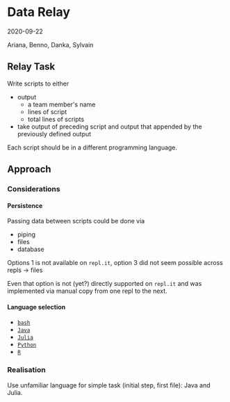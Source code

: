 # Data Relay
2020-09-22

Ariana, Benno, Danka, Sylvain

## Relay Task
Write scripts to either

- output 
    - a team member's name
    - lines of script
    - total lines of scripts
- take output of preceding script  and output that appended by the previously defined output

Each script should be in a different programming language. 

## Approach
### Considerations

#### Persistence

Passing data between scripts could be done via

- piping
- files
- database

Options 1 is not available on `repl.it`, option 3 did not seem possible across repls -> files

Even that option is not (yet?) directly supported on `repl.it` and was implemented via manual copy from one repl to the next.

#### Language selection

- [`bash`](https://www.gnu.org/software/bash/)
- [`Java`](https://www.java.com/)
- [`Julia`](https://julialang.org/)
- [`Python`](https://www.python.org/)
- [`R`](https://www.r-project.org)


### Realisation
Use unfamiliar language for simple task (initial step, first file): Java and Julia.

